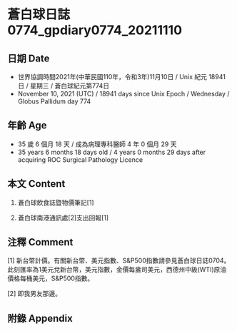 [_metadata_:encoding]: - "utf-8"
[_metadata_:language]: - "zh-Hant-TW"
[_metadata_:fileformat]: - "markdown"
[_metadata_:MIME_type]: - "text/plain"
[_metadata_:markdown_version]: - "commonmark version 0.30"
[_metadata_:markdown_spec]: - "https://spec.commonmark.org/0.30/"

# 蒼白球日誌0774_gpdiary0774_20211110 #

## 日期 Date ##

* 世界協調時間2021年(中華民國110年，令和3年)11月10日 / Unix 紀元 18941 日 / 星期三 / 蒼白球紀元第774日
* November 10, 2021 (UTC) / 18941 days since Unix Epoch / Wednesday / Globus Pallidum day 774

## 年齡 Age ##

* 35 歲 6 個月 18 天 / 成為病理專科醫師 4 年 0 個月 29 天
* 35 years 6 months 18 days old / 4 years 0 months 29 days after acquiring ROC Surgical Pathology Licence

## 本文 Content ##

1. 蒼白球飲食誌暨物價筆記[1]

    
2. 蒼白球南港通訊處[2]支出回報[1]

    

## 注釋 Comment ##

[1] 新台幣計價。有關新台幣、美元指數、S&P500指數請參見蒼白球日誌0704。此刻匯率為1美元兌新台幣，美元指數，金價每盎司美元，西德州中級(WTI)原油價格每桶美元，S&P500指數。


[2] 即我男友那邊。



## 附錄 Appendix ##

